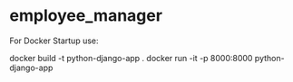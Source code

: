 # employee_manager

For Docker Startup use:

docker build -t python-django-app .
docker run -it -p 8000:8000 python-django-app
